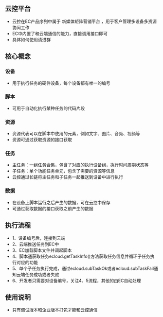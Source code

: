## 云控平台
- 云控在EC产品序列中属于 新媒体矩阵营销平台 ，用于客户管理多设备多资源协同工作
- EC中内置了和云端通信的能力，直接调用接口即可
- 具体如何使用请进群

## 核心概念

### 设备

- 用于执行任务的硬件设备，每个设备都有唯一的编号

### 脚本

- 可用于自动化执行某种任务的代码片段 

### 资源

- 资源代表可以在脚本中使用的元素，例如文字、图片、音频、视频等
- 资源可通过获取资源的接口获取 


### 任务

- 主任务：一组任务合集，包含了对应的执行设备组，执行时间周期状态等
- 子任务：单个功能任务单元，包含了需要的资源等信息
- 云控通过长链将主任务和子任务一起推送到设备中进行执行

### 数据

- 在设备上脚本运行之后产生的数据，可在云控中保存
- 可通过获取数据的接口获取之前产生的数据


## 执行流程

- 1、设备编号后，连接到云端
- 2、云端推送任务到EC中
- 3、EC加载脚本文件并调起脚本
- 4、脚本通获取任务ecloud.getTaskInfo()方法获取任务信息并循环子任务执行对应的功能
- 5、单个子任务执行完成，通过ecloud.subTaskOk或者ecloud.subTaskFail通知云端任务成功或者失败
- 6、开发者只需要对设备编号，关注4、5流程，其他的由EC自动处理

## 使用说明

- 只有调试版本和企业版本打包才能和云控通信
